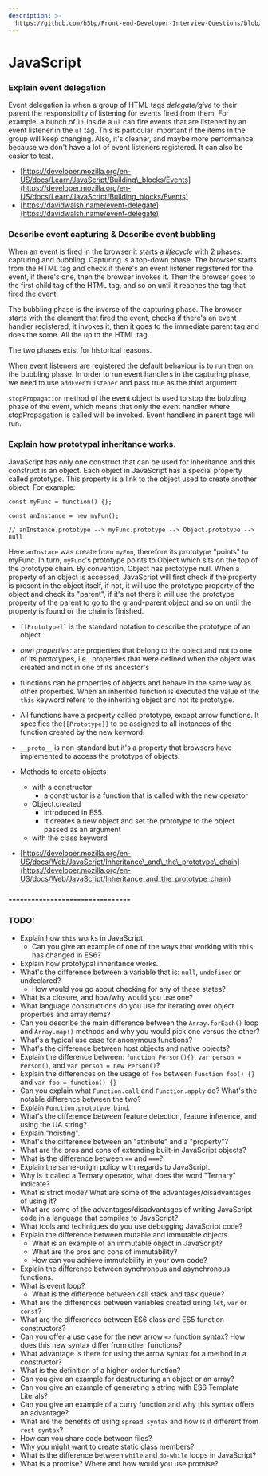 ```yaml
---
description: >-
  https://github.com/h5bp/Front-end-Developer-Interview-Questions/blob/master/src/questions/javascript-questions.md
---
```


# JavaScript

### Explain event delegation

Event delegation is when a group of HTML tags _delegate/give_  to their parent the responsibility of listening for events fired from them. For example, a bunch of `li` inside a `ul` can fire events that are listened by an event listener in the `ul` tag. This is particular important if the items in the group will keep changing. Also, it's cleaner, and maybe more performance, because we don't have a lot of event listeners registered. It can also be easier to test. 

* [https://developer.mozilla.org/en-US/docs/Learn/JavaScript/Building\_blocks/Events](https://developer.mozilla.org/en-US/docs/Learn/JavaScript/Building_blocks/Events)
* [https://davidwalsh.name/event-delegate](https://davidwalsh.name/event-delegate)

### Describe event capturing & Describe event bubbling

When an event is fired in the browser it starts a _lifecycle_ with 2 phases: capturing and bubbling. Capturing is a top-down phase. The browser starts from the HTML tag and check if there's an event listener registered for the event, if there's one, then the browser invokes it. Then the browser goes to the first child tag of the HTML tag, and so on until it reaches the tag that fired the event.

The bubbling phase is the inverse of the capturing phase. The browser starts with the element that fired the event, checks if there's an event handler registered, it invokes it, then it goes to the immediate parent tag and does the some. All the up to the HTML tag.

The two phases exist for historical reasons.

When event listeners are registered the default behaviour is to run then on the bubbling phase. In order to run event handlers in the capturing phase, we need to use `addEventListener` and pass true as the third argument.

`stopPropagation` method of the event object is used to stop the bubbling phase of the event, which means that only the event handler where stopPropagation is called will be invoked. Event handlers in parent tags will run. 



### Explain how prototypal inheritance works.

JavaScript has only one construct that can be used for inheritance and this construct is an object. Each object in JavaScript has a special property called prototype. This property is a link to the object used to create another object. For example:

```text
const myFunc = function() {};

const anInstance = new myFun();

// anInstance.prototype --> myFunc.prototype --> Object.prototype --> null
```

Here `anInstace` was create from `myFun`, therefore its prototype "points" to myFunc. In turn, `myFunc`'s prototype points to Object which sits on the top of the prototype chain. By convention, Object has prototype null. When a property of an object is accessed, JavaScript will first check if the property is present in the object itself, if not, it will use the prototype property of the object and check its "parent", if it's not there it will use the prototype property of the parent to go to the grand-parent object and so on until the property is found or the chain is finished. 

* `[[Prototype]]` is the standard notation to describe the prototype of an object.
* _own properties:_ are properties that belong to the object and not to one of its prototypes, i.e., properties that were defined when the object was created and not in one of its ancestor's
* functions can be properties of objects and behave in the same way as other properties. When an inherited function is executed the value of the `this` keyword refers to the inheriting object and not its prototype.
* All functions have a property called prototype, except arrow functions. It specifies the`[[Prototype]]` to be assigned to all instances of the function created by the new keyword. 
* `__proto__` is non-standard but it's a property that browsers have implemented to access the prototype of objects. 
* Methods to create objects
  * with a constructor
    * a constructor is a function that is called with the new operator
  * Object.created
    * introduced in ES5. 
    * It creates a new object and set the prototype to the object passed as an argument
  * with the class keyword



* [https://developer.mozilla.org/en-US/docs/Web/JavaScript/Inheritance\_and\_the\_prototype\_chain](https://developer.mozilla.org/en-US/docs/Web/JavaScript/Inheritance_and_the_prototype_chain)

### --------------------------------

### TODO:

* Explain how `this` works in JavaScript.
  * Can you give an example of one of the ways that working with `this` has changed in ES6?
* Explain how prototypal inheritance works.
* What's the difference between a variable that is: `null`, `undefined` or undeclared?
  * How would you go about checking for any of these states?
* What is a closure, and how/why would you use one?
* What language constructions do you use for iterating over object properties and array items?
* Can you describe the main difference between the `Array.forEach()` loop and `Array.map()` methods and why you would pick one versus the other?
* What's a typical use case for anonymous functions?
* What's the difference between host objects and native objects?
* Explain the difference between: `function Person(){}`, `var person = Person()`, and `var person = new Person()`?
* Explain the differences on the usage of `foo` between `function foo() {}` and `var foo = function() {}`
* Can you explain what `Function.call` and `Function.apply` do? What's the notable difference between the two?
* Explain `Function.prototype.bind`.
* What's the difference between feature detection, feature inference, and using the UA string?
* Explain "hoisting".
* What's the difference between an "attribute" and a "property"?
* What are the pros and cons of extending built-in JavaScript objects?
* What is the difference between `==` and `===`?
* Explain the same-origin policy with regards to JavaScript.
* Why is it called a Ternary operator, what does the word "Ternary" indicate?
* What is strict mode? What are some of the advantages/disadvantages of using it?
* What are some of the advantages/disadvantages of writing JavaScript code in a language that compiles to JavaScript?
* What tools and techniques do you use debugging JavaScript code?
* Explain the difference between mutable and immutable objects.
  * What is an example of an immutable object in JavaScript?
  * What are the pros and cons of immutability?
  * How can you achieve immutability in your own code?
* Explain the difference between synchronous and asynchronous functions.
* What is event loop?
  * What is the difference between call stack and task queue?
* What are the differences between variables created using `let`, `var` or `const`?
* What are the differences between ES6 class and ES5 function constructors?
* Can you offer a use case for the new arrow `=>` function syntax? How does this new syntax differ from other functions?
* What advantage is there for using the arrow syntax for a method in a constructor?
* What is the definition of a higher-order function?
* Can you give an example for destructuring an object or an array?
* Can you give an example of generating a string with ES6 Template Literals?
* Can you give an example of a curry function and why this syntax offers an advantage?
* What are the benefits of using `spread syntax` and how is it different from `rest syntax`?
* How can you share code between files?
* Why you might want to create static class members?
* What is the difference between `while` and `do-while` loops in JavaScript?
* What is a promise? Where and how would you use promise?



